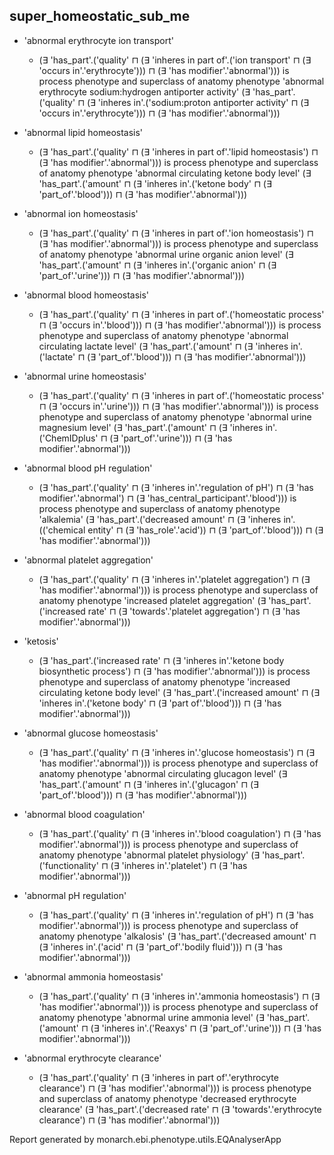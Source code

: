 ## super_homeostatic_sub_me
* 'abnormal erythrocyte ion transport'
    * (∃ 'has_part'.('quality' ⊓ (∃ 'inheres in part of'.('ion transport' ⊓ (∃ 'occurs in'.'erythrocyte'))) ⊓ (∃ 'has modifier'.'abnormal'))) is process phenotype and superclass of anatomy phenotype 'abnormal erythrocyte sodium:hydrogen antiporter activity' (∃ 'has_part'.('quality' ⊓ (∃ 'inheres in'.('sodium:proton antiporter activity' ⊓ (∃ 'occurs in'.'erythrocyte'))) ⊓ (∃ 'has modifier'.'abnormal'))) 

* 'abnormal lipid homeostasis'
    * (∃ 'has_part'.('quality' ⊓ (∃ 'inheres in part of'.'lipid homeostasis') ⊓ (∃ 'has modifier'.'abnormal'))) is process phenotype and superclass of anatomy phenotype 'abnormal circulating ketone body level' (∃ 'has_part'.('amount' ⊓ (∃ 'inheres in'.('ketone body' ⊓ (∃ 'part_of'.'blood'))) ⊓ (∃ 'has modifier'.'abnormal'))) 

* 'abnormal ion homeostasis'
    * (∃ 'has_part'.('quality' ⊓ (∃ 'inheres in part of'.'ion homeostasis') ⊓ (∃ 'has modifier'.'abnormal'))) is process phenotype and superclass of anatomy phenotype 'abnormal urine organic anion level' (∃ 'has_part'.('amount' ⊓ (∃ 'inheres in'.('organic anion' ⊓ (∃ 'part_of'.'urine'))) ⊓ (∃ 'has modifier'.'abnormal'))) 

* 'abnormal blood homeostasis'
    * (∃ 'has_part'.('quality' ⊓ (∃ 'inheres in part of'.('homeostatic process' ⊓ (∃ 'occurs in'.'blood'))) ⊓ (∃ 'has modifier'.'abnormal'))) is process phenotype and superclass of anatomy phenotype 'abnormal circulating lactate level' (∃ 'has_part'.('amount' ⊓ (∃ 'inheres in'.('lactate' ⊓ (∃ 'part_of'.'blood'))) ⊓ (∃ 'has modifier'.'abnormal'))) 

* 'abnormal urine homeostasis'
    * (∃ 'has_part'.('quality' ⊓ (∃ 'inheres in part of'.('homeostatic process' ⊓ (∃ 'occurs in'.'urine'))) ⊓ (∃ 'has modifier'.'abnormal'))) is process phenotype and superclass of anatomy phenotype 'abnormal urine magnesium level' (∃ 'has_part'.('amount' ⊓ (∃ 'inheres in'.('ChemIDplus' ⊓ (∃ 'part_of'.'urine'))) ⊓ (∃ 'has modifier'.'abnormal'))) 

* 'abnormal blood pH regulation'
    * (∃ 'has_part'.('quality' ⊓ (∃ 'inheres in'.'regulation of pH') ⊓ (∃ 'has modifier'.'abnormal') ⊓ (∃ 'has_central_participant'.'blood'))) is process phenotype and superclass of anatomy phenotype 'alkalemia' (∃ 'has_part'.('decreased amount' ⊓ (∃ 'inheres in'.(('chemical entity' ⊓ (∃ 'has_role'.'acid')) ⊓ (∃ 'part_of'.'blood'))) ⊓ (∃ 'has modifier'.'abnormal'))) 

* 'abnormal platelet aggregation'
    * (∃ 'has_part'.('quality' ⊓ (∃ 'inheres in'.'platelet aggregation') ⊓ (∃ 'has modifier'.'abnormal'))) is process phenotype and superclass of anatomy phenotype 'increased platelet aggregation' (∃ 'has_part'.('increased rate' ⊓ (∃ 'towards'.'platelet aggregation') ⊓ (∃ 'has modifier'.'abnormal'))) 

* 'ketosis'
    * (∃ 'has_part'.('increased rate' ⊓ (∃ 'inheres in'.'ketone body biosynthetic process') ⊓ (∃ 'has modifier'.'abnormal'))) is process phenotype and superclass of anatomy phenotype 'increased circulating ketone body level' (∃ 'has_part'.('increased amount' ⊓ (∃ 'inheres in'.('ketone body' ⊓ (∃ 'part of'.'blood'))) ⊓ (∃ 'has modifier'.'abnormal'))) 

* 'abnormal glucose homeostasis'
    * (∃ 'has_part'.('quality' ⊓ (∃ 'inheres in'.'glucose homeostasis') ⊓ (∃ 'has modifier'.'abnormal'))) is process phenotype and superclass of anatomy phenotype 'abnormal circulating glucagon level' (∃ 'has_part'.('amount' ⊓ (∃ 'inheres in'.('glucagon' ⊓ (∃ 'part_of'.'blood'))) ⊓ (∃ 'has modifier'.'abnormal'))) 

* 'abnormal blood coagulation'
    * (∃ 'has_part'.('quality' ⊓ (∃ 'inheres in'.'blood coagulation') ⊓ (∃ 'has modifier'.'abnormal'))) is process phenotype and superclass of anatomy phenotype 'abnormal platelet physiology' (∃ 'has_part'.('functionality' ⊓ (∃ 'inheres in'.'platelet') ⊓ (∃ 'has modifier'.'abnormal'))) 

* 'abnormal pH regulation'
    * (∃ 'has_part'.('quality' ⊓ (∃ 'inheres in'.'regulation of pH') ⊓ (∃ 'has modifier'.'abnormal'))) is process phenotype and superclass of anatomy phenotype 'alkalosis' (∃ 'has_part'.('decreased amount' ⊓ (∃ 'inheres in'.('acid' ⊓ (∃ 'part_of'.'bodily fluid'))) ⊓ (∃ 'has modifier'.'abnormal'))) 

* 'abnormal ammonia homeostasis'
    * (∃ 'has_part'.('quality' ⊓ (∃ 'inheres in'.'ammonia homeostasis') ⊓ (∃ 'has modifier'.'abnormal'))) is process phenotype and superclass of anatomy phenotype 'abnormal urine ammonia level' (∃ 'has_part'.('amount' ⊓ (∃ 'inheres in'.('Reaxys' ⊓ (∃ 'part_of'.'urine'))) ⊓ (∃ 'has modifier'.'abnormal'))) 

* 'abnormal erythrocyte clearance'
    * (∃ 'has_part'.('quality' ⊓ (∃ 'inheres in part of'.'erythrocyte clearance') ⊓ (∃ 'has modifier'.'abnormal'))) is process phenotype and superclass of anatomy phenotype 'decreased erythrocyte clearance' (∃ 'has_part'.('decreased rate' ⊓ (∃ 'towards'.'erythrocyte clearance') ⊓ (∃ 'has modifier'.'abnormal'))) 


Report generated by monarch.ebi.phenotype.utils.EQAnalyserApp

